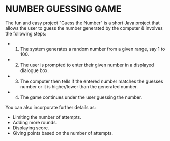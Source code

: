 # NUMBER GUESSING GAME
The fun and easy project "Guess the Number" is a short Java project that allows the user to
guess the number generated by the computer & involves the following steps: <br>
- 1. The system generates a random number from a given range, say 1 to 100.
- 2. The user is prompted to enter their given number in a displayed dialogue box.
- 3. The computer then tells if the entered number matches the guesses number or it is higher/lower than the generated number.
- 4. The game continues under the user guessing the number. <br>

You can also incorporate further details as:
- Limiting the number of attempts.
- Adding more rounds.
- Displaying score.
- Giving points based on the number of attempts.
